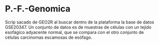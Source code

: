 # P.-F.-Genomica
Scrip sacado de GEO2R al buscar dentro de la plataforma la base de datos GSE20347.  Un conjunto de datos es de muestras de células con un tejido esofágico adyacente normal, que se compara con el otro conjunto de células carcinomas escamosas de esófago.
